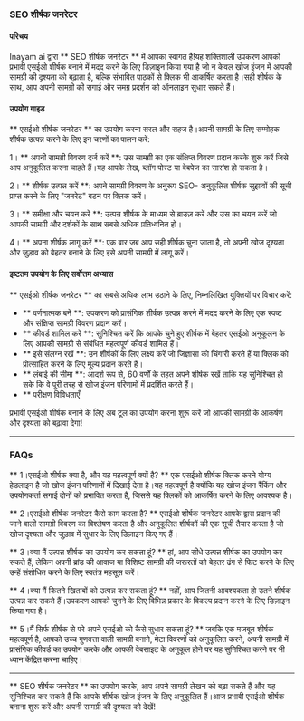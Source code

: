 ### SEO शीर्षक जनरेटर

#### परिचय
Inayam ai द्वारा ** SEO शीर्षक जनरेटर ** में आपका स्वागत है!यह शक्तिशाली उपकरण आपको प्रभावी एसईओ शीर्षक बनाने में मदद करने के लिए डिज़ाइन किया गया है जो न केवल खोज इंजन में आपकी सामग्री की दृश्यता को बढ़ाता है, बल्कि संभावित पाठकों से क्लिक भी आकर्षित करता है।सही शीर्षक के साथ, आप अपनी सामग्री की सगाई और समग्र प्रदर्शन को ऑनलाइन सुधार सकते हैं।

#### उपयोग गाइड
** एसईओ शीर्षक जनरेटर ** का उपयोग करना सरल और सहज है।अपनी सामग्री के लिए सम्मोहक शीर्षक उत्पन्न करने के लिए इन चरणों का पालन करें:

1। ** अपनी सामग्री विवरण दर्ज करें **: उस सामग्री का एक संक्षिप्त विवरण प्रदान करके शुरू करें जिसे आप अनुकूलित करना चाहते हैं।यह आपके लेख, ब्लॉग पोस्ट या वेबपेज का सारांश हो सकता है।

2। ** शीर्षक उत्पन्न करें **: अपने सामग्री विवरण के अनुरूप SEO- अनुकूलित शीर्षक सुझावों की सूची प्राप्त करने के लिए "जनरेट" बटन पर क्लिक करें।

3। ** समीक्षा और चयन करें **: उत्पन्न शीर्षक के माध्यम से ब्राउज़ करें और उस का चयन करें जो आपकी सामग्री और दर्शकों के साथ सबसे अधिक प्रतिध्वनित हो।

4। ** अपना शीर्षक लागू करें **: एक बार जब आप सही शीर्षक चुना जाता है, तो अपनी खोज दृश्यता और जुड़ाव को बेहतर बनाने के लिए इसे अपनी सामग्री में लागू करें।

#### इष्टतम उपयोग के लिए सर्वोत्तम अभ्यास
** एसईओ शीर्षक जनरेटर ** का सबसे अधिक लाभ उठाने के लिए, निम्नलिखित युक्तियों पर विचार करें:

- ** वर्णनात्मक बनें **: उपकरण को प्रासंगिक शीर्षक उत्पन्न करने में मदद करने के लिए एक स्पष्ट और संक्षिप्त सामग्री विवरण प्रदान करें।
- ** कीवर्ड शामिल करें **: सुनिश्चित करें कि आपके चुने हुए शीर्षक में बेहतर एसईओ अनुकूलन के लिए आपकी सामग्री से संबंधित महत्वपूर्ण कीवर्ड शामिल हैं।
- ** इसे संलग्न रखें **: उन शीर्षकों के लिए लक्ष्य करें जो जिज्ञासा को चिंगारी करते हैं या क्लिक को प्रोत्साहित करने के लिए मूल्य प्रदान करते हैं।
- ** लंबाई की सीमा **: आदर्श रूप से, 60 वर्णों के तहत अपने शीर्षक रखें ताकि यह सुनिश्चित हो सके कि वे पूरी तरह से खोज इंजन परिणामों में प्रदर्शित करते हैं।
- ** परीक्षण विविधताएँ

प्रभावी एसईओ शीर्षक बनाने के लिए अब टूल का उपयोग करना शुरू करें जो आपकी सामग्री के आकर्षण और दृश्यता को बढ़ावा देगा!

---

### FAQs

** 1।एसईओ शीर्षक क्या है, और यह महत्वपूर्ण क्यों है? **
एक एसईओ शीर्षक क्लिक करने योग्य हेडलाइन है जो खोज इंजन परिणामों में दिखाई देता है।यह महत्वपूर्ण है क्योंकि यह खोज इंजन रैंकिंग और उपयोगकर्ता सगाई दोनों को प्रभावित करता है, जिससे यह क्लिकों को आकर्षित करने के लिए आवश्यक है।

** 2।एसईओ शीर्षक जनरेटर कैसे काम करता है? **
एसईओ शीर्षक जनरेटर आपके द्वारा प्रदान की जाने वाली सामग्री विवरण का विश्लेषण करता है और अनुकूलित शीर्षकों की एक सूची तैयार करता है जो खोज दृश्यता और जुड़ाव में सुधार के लिए डिज़ाइन किए गए हैं।

** 3।क्या मैं उत्पन्न शीर्षक का उपयोग कर सकता हूं? **
हां, आप सीधे उत्पन्न शीर्षक का उपयोग कर सकते हैं, लेकिन अपनी ब्रांड की आवाज या विशिष्ट सामग्री की जरूरतों को बेहतर ढंग से फिट करने के लिए उन्हें संशोधित करने के लिए स्वतंत्र महसूस करें।

** 4।क्या मैं कितने खिताबों को उत्पन्न कर सकता हूं? **
नहीं, आप जितनी आवश्यकता हो उतने शीर्षक उत्पन्न कर सकते हैं।उपकरण आपको चुनने के लिए विभिन्न प्रकार के विकल्प प्रदान करने के लिए डिज़ाइन किया गया है।

** 5।मैं सिर्फ शीर्षक से परे अपने एसईओ को कैसे सुधार सकता हूं? **
जबकि एक मजबूत शीर्षक महत्वपूर्ण है, आपको उच्च गुणवत्ता वाली सामग्री बनाने, मेटा विवरणों को अनुकूलित करने, अपनी सामग्री में प्रासंगिक कीवर्ड का उपयोग करके और आपकी वेबसाइट के अनुकूल होने पर यह सुनिश्चित करने पर भी ध्यान केंद्रित करना चाहिए।

---

** SEO शीर्षक जनरेटर ** का उपयोग करके, आप अपने सामग्री लेखन को बढ़ा सकते हैं और यह सुनिश्चित कर सकते हैं कि आपके शीर्षक खोज इंजन के लिए अनुकूलित हैं।आज प्रभावी एसईओ शीर्षक बनाना शुरू करें और अपनी सामग्री की दृश्यता को देखें!